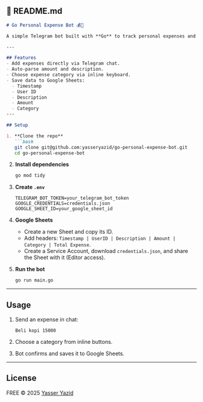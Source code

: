 ## 📄 README.md

```markdown
# Go Personal Expense Bot 💰🤖

A simple Telegram bot built with **Go** to track personal expenses and store them in **Google Sheets**.

---

## Features
- Add expenses directly via Telegram chat.
- Auto-parse amount and description.
- Choose expense category via inline keyboard.
- Save data to Google Sheets:
  - Timestamp
  - User ID
  - Description
  - Amount
  - Category
---

## Setup

1. **Clone the repo**
   ```bash
   git clone git@github.com:yasseryazid/go-personal-expense-bot.git
   cd go-personal-expense-bot
````

2. **Install dependencies**

   ```bash
   go mod tidy
   ```

3. **Create `.env`**

   ```env
   TELEGRAM_BOT_TOKEN=your_telegram_bot_token
   GOOGLE_CREDENTIALS=credentials.json
   GOOGLE_SHEET_ID=your_google_sheet_id
   ```

4. **Google Sheets**

   * Create a new Sheet and copy its ID.
   * Add headers: `Timestamp | UserID | Description | Amount | Category | Total Expense`.
   * Create a Service Account, download `credentials.json`, and share the Sheet with it (Editor access).

5. **Run the bot**

   ```bash
   go run main.go
   ```

---

## Usage

1. Send an expense in chat:

   ```
   Beli kopi 15000
   ```
2. Choose a category from inline buttons.
3. Bot confirms and saves it to Google Sheets.

---

## License

FREE © 2025 [Yasser Yazid](https://github.com/yasseryazid)
